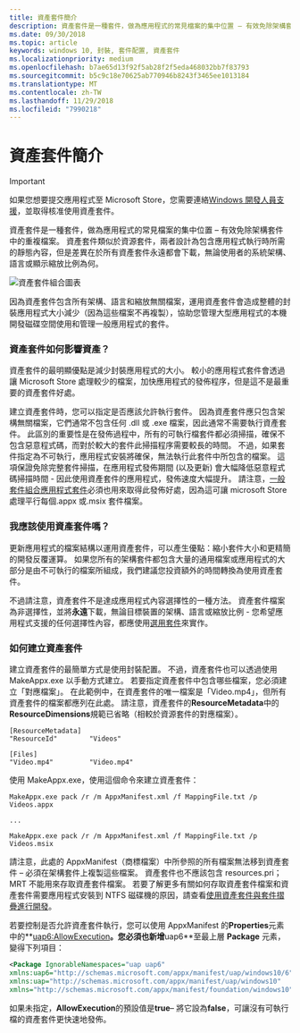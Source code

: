 ```yaml
---
title: 資產套件簡介
description: 資產套件是一種套件，做為應用程式的常見檔案的集中位置 – 有效免除架構套件中的重複檔案。
ms.date: 09/30/2018
ms.topic: article
keywords: windows 10, 封裝, 套件配置, 資產套件
ms.localizationpriority: medium
ms.openlocfilehash: b7ae65d13f92f5ab28f2f5eda468032bb7f83793
ms.sourcegitcommit: b5c9c18e70625ab770946b8243f3465ee1013184
ms.translationtype: MT
ms.contentlocale: zh-TW
ms.lasthandoff: 11/29/2018
ms.locfileid: "7990218"
---
```

# <a name="introduction-to-asset-packages"></a>資產套件簡介

> [!IMPORTANT]
> 如果您想要提交應用程式至 Microsoft Store，您需要連絡[Windows 開發人員支援](https://developer.microsoft.com/windows/support)，並取得核准使用資產套件。

資產套件是一種套件，做為應用程式的常見檔案的集中位置 – 有效免除架構套件中的重複檔案。 資產套件類似於資源套件，兩者設計為包含應用程式執行時所需的靜態內容，但是差異在於所有資產套件永遠都會下載，無論使用者的系統架構、語言或顯示縮放比例為何。

![資產套件組合圖表](images/primary-bundle.png)

因為資產套件包含所有架構、語言和縮放無關檔案，運用資產套件會造成整體的封裝應用程式大小減少（因為這些檔案不再複製），協助您管理大型應用程式的本機開發磁碟空間使用和管理一般應用程式的套件。 

### <a name="how-do-asset-packages-affect-publishing"></a>資產套件如何影響資產？
資產套件的最明顯優點是減少封裝應用程式的大小。 較小的應用程式套件會透過讓 Microsoft Store 處理較少的檔案，加快應用程式的發佈程序，但是這不是最重要的資產套件好處。

建立資產套件時，您可以指定是否應該允許執行套件。 因為資產套件應只包含架構無關檔案，它們通常不包含任何 .dll 或 .exe 檔案，因此通常不需要執行資產套件。 此區別的重要性是在發佈過程中，所有的可執行檔套件都必須掃描，確保不包含惡意程式碼，而對於較大的套件此掃描程序需要較長的時間。 不過，如果套件指定為不可執行，應用程式安裝將確保，無法執行此套件中所包含的檔案。 這項保證免除完整套件掃描，在應用程式發佈期間 (以及更新) 會大幅降低惡意程式碼掃描時間 - 因此使用資產套件的應用程式，發佈速度大幅提升。 請注意，[一般套件組合應用程式套件](flat-bundles.md)必須也用來取得此發佈好處，因為這可讓 microsoft Store 處理平行每個.appx 或.msix 套件檔案。 


### <a name="should-i-use-asset-packages"></a>我應該使用資產套件嗎？
更新應用程式的檔案結構以運用資產套件，可以產生優點：縮小套件大小和更精簡的開發反覆運算。 如果您所有的架構套件都包含大量的通用檔案或應用程式的大部分是由不可執行的檔案所組成，我們建議您投資額外的時間轉換為使用資產套件。

不過請注意，資產套件不是達成應用程式內容選擇性的一種方法。 資產套件檔案為非選擇性，並將**永遠**下載，無論目標裝置的架構、語言或縮放比例 - 您希望應用程式支援的任何選擇性內容，都應使用[選用套件](optional-packages.md)來實作。 


### <a name="how-to-create-an-asset-package"></a>如何建立資產套件
建立資產套件的最簡單方式是使用封裝配置。 不過，資產套件也可以透過使用 MakeAppx.exe 以手動方式建立。 若要指定資產套件中包含哪些檔案，您必須建立「對應檔案」。 在此範例中，在資產套件的唯一檔案是「Video.mp4」，但所有資產套件的檔案都應列在此處。 請注意，資產套件的**ResourceMetadata**中的**ResourceDimensions**規範已省略（相較於資源套件的對應檔案）。

```example 
[ResourceMetadata]
"ResourceId"        "Videos"

[Files]
"Video.mp4"         "Video.mp4"
```

使用 MakeAppx.exe，使用這個命令來建立資產套件： 

```syntax 
MakeAppx.exe pack /r /m AppxManifest.xml /f MappingFile.txt /p Videos.appx

...

MakeAppx.exe pack /r /m AppxManifest.xml /f MappingFile.txt /p Videos.msix

```
請注意，此處的 AppxManifest（商標檔案）中所參照的所有檔案無法移到資產套件 – 必須在架構套件上複製這些檔案。 資產套件也不應該包含 resources.pri；MRT 不能用來存取資產套件檔案。 若要了解更多有關如何存取資產套件檔案和資產套件需要應用程式安裝到 NTFS 磁碟機的原因，請查看[使用資產套件與套件摺疊進行開發](Package-Folding.md)。

若要控制是否允許資產套件執行，您可以使用 AppxManifest 的**Properties**元素中的**[uap6:AllowExecution](https://docs.microsoft.com/uwp/schemas/appxpackage/uapmanifestschema/element-uap6-allowexecution)**。您必須也新增**uap6**至最上層 **Package** 元素，變得下列項目： 

```XML
<Package IgnorableNamespaces="uap uap6" 
xmlns:uap6="http://schemas.microsoft.com/appx/manifest/uap/windows10/6" 
xmlns:uap="http://schemas.microsoft.com/appx/manifest/uap/windows10" 
xmlns="http://schemas.microsoft.com/appx/manifest/foundation/windows10">
```

 如果未指定，**AllowExecution**的預設值是**true**– 將它設為**false**，可讓沒有可執行檔的資產套件更快速地發佈。  



